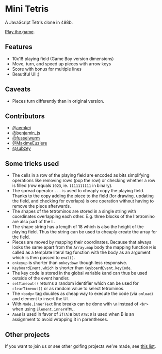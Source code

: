 # Mini Tetris

A JavaScript Tetris clone in 498b.

[Play the game](https://veu.github.io/mini-tetris/dist/tetris.html).

## Features

* 10x18 playing field (Game Boy version dimensions)
* Move, turn, and speed up pieces with arrow keys
* Score with bonus for multiple lines
* Beautiful UI ;)

## Caveats

* Pieces turn differently than in original version.

## Contributors

* [@aemkei](https://twitter.com/aemkei)
* [@benjamin_js](https://twitter.com/benjamin_js)
* [@fusselwurm](https://twitter.com/fusselwurm)
* [@MaximeEuziere](https://twitter.com/MaximeEuziere)
* [@subzey](https://twitter.com/subzey)

## Some tricks used

* The cells in a row of the playing field are encoded as bits simplifying operations like
  removing rows (pop the row) or checking whether a row is filled (row equals `1023`, ie. `1111111111` in binary).
* The spread operator `...` is used to cheaply copy the playing field.
  Thanks to the copy adding the piece to the field (for drawing, updating the field, and checking for overlaps)
  is one operation without having to remove the piece afterwards.
* The shapes of the tetrominos are stored in a single string with coordinates overlapping each other.
  E.g. three blocks of the I tetromino are also part of the L.
* The shape string has a length of 18 which is also the height of the playing field.
  Thus the string can be used to cheaply create the array for the field.
* Pieces are moved by mapping their coordinates.
  Because that always looks the same apart from the `Array.map` body
  the mapping function `M` is called as a template literal tag function
  with the body as an argument which is then passed to `eval()`.
* `onkeyup` is shorter than `onkeydown` though less responsive.
* `KeyboardEvent.which` is shorter than `KeyboardEvent.keyCode`.
* The key code is stored in the global variable `k`and can thus be used outside of the event handler.
* `setTimeout()` returns a random identifier which can be used for `clearTimeout()` or as random value to select tetrominos.
* The `<body>` tag doubles as cheap way to execute the code (via `onload`) and element to insert the UI.
* With `Node.innerText` line breaks can be done with `\n` instead of `<br>` when using `Element.innerHTML`.
* `A&&B` is used in favor of `if(A)B` but `A?B:0` is used when B is an assignment to avoid wrapping it in parentheses.

## Other projects

If you want to join us or see other golfing projects we’ve made, see [this list](https://gist.github.com/xem/206db44adbdd09bac424).
